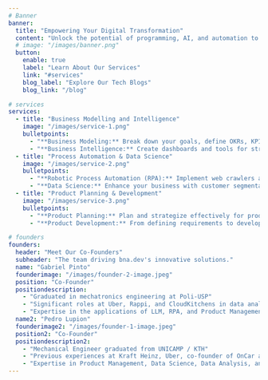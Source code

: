 ```yaml
---
# Banner
banner:
  title: "Empowering Your Digital Transformation"
  content: "Unlock the potential of programming, AI, and automation to solve your toughest tech challenges. Avoid rushed hires and budget woes with **bna.dev** – we provide urgent solutions and strategic guidance for long-term success."
  # image: "/images/banner.png"
  button:
    enable: true
    label: "Learn About Our Services"
    link: "#services"
    blog_label: "Explore Our Tech Blogs"
    blog_link: "/blog"

# services
services:
  - title: "Business Modelling and Intelligence"
    image: "/images/service-1.png"
    bulletpoints:
      - "**Business Modeling:** Break down your goals, define OKRs, KPIs, and benchmarks, and perform market and competitor analysis to keep your business on track"
      - "**Business Intelligence:** Create dashboards and tools for strategic and operational decision-making. Turn raw data into actionable insights and stay competitive with our BI solutions."
  - title: "Process Automation & Data Science"
    image: "/images/service-2.png"
    bulletpoints:
      - "**Robotic Process Automation (RPA):** Implement web crawlers and scrapers, automate data pipelines, and get help with tasks using AI (NQL, Sales/CS Assistants). Streamline operations and boost efficiency with advanced automation."
      - "**Data Science:** Enhance your business with customer segmentation, sales probability modeling, churn prediction, and lead prioritization. Make data-driven decisions to drive growth."
  - title: "Product Planning & Development"
    image: "/images/service-3.png"
    bulletpoints:
      - "**Product Planning:** Plan and strategize effectively for product launches and long-term success. Ensure your product aligns with market needs and business goals."
      - "**Product Development:** From defining requirements to developing MVPs, we guide you through every step of product development. Bring innovative products to market with confidence."

# founders
founders:
  header: "Meet Our Co-Founders"
  subheader: "The team driving bna.dev's innovative solutions."
  name: "Gabriel Pinto"
  founderimage: "/images/founder-2-image.jpeg"
  position: "Co-Founder"
  positiondescription:
    - "Graduated in mechatronics engineering at Poli-USP"
    - "Significant roles at Uber, Rappi, and CloudKitchens in data analytics, strategy, and software engineering"
    - "Expertise in the applications of LLM, RPA, and Product Management"
  name2: "Pedro Lupion"
  founderimage2: "/images/founder-1-image.jpeg"
  position2: "Co-Founder"
  positiondescription2:
    - "Mechanical Engineer graduated from UNICAMP / KTH"
    - "Previous experiences at Kraft Heinz, Uber, co-founder of OnCar and ESM Rental"
    - "Expertise in Product Management, Data Science, Data Analysis, and Financial Planning & Analysis (FP&A)"
---
```


